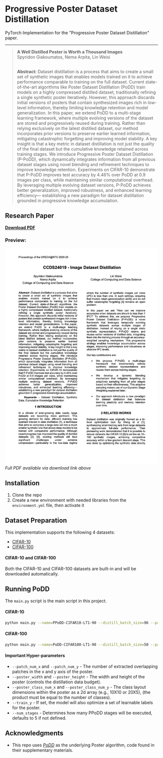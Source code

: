 # Progressive Poster Dataset Distillation
PyTorch Implementation for the "Progressive Poster Dataset Distillation" paper.  

___

> **A Well Distilled Poster is Worth a Thousand Images**<br>
> Spyridon Giakoumatos, Nema Arpita, Lin Weisi<br>
> <br>
>
>**Abstract:** Dataset distillation is a process that aims to create a small set of synthetic images that enables models trained on it to achieve
performance comparable to training on the full
dataset. Current state-of-the-art algorithms like
Poster Dataset Distillation (PoDD) train models on
a highly compressed distilled dataset, traditionally
refining a single synthetic poster iteratively.
However, this approach discards initial versions of
posters that contain synthesized images rich in low-
level information, thereby limiting knowledge
retention and model generalization. In this paper,
we extend PoDD to a multi-stage learning
framework, where multiple evolving versions of the
dataset are stored and progressively reused during
training. Rather than relying exclusively on the
latest distilled dataset, our method incorporates
prior versions to preserve earlier learned
information, mitigating catastrophic forgetting and
improving model stability. A key insight is that a key
metric in dataset distillation is not just the quality of
the final dataset but the cumulative knowledge
retained across training stages. We introduce
Progressive Poster Dataset Distillation (P-PoDD),
which dynamically integrates information from all
previous dataset stages using novel blending and
refinement techniques to improve knowledge
retention. Experiments on CIFAR-10 demonstrate
that P-PoDD improves test accuracy by 4.46% over
PoDD at 0.9 images per class, while maintaining
similar computational overhead. By leveraging
multiple evolving dataset versions, P-PoDD
achieves better generalization, improved
robustness, and enhanced learning efficiency—
establishing a new paradigm for dataset distillation
grounded in progressive knowledge accumulation.


## Research Paper

[**Download PDF**](./PPoDD_Final.pdf) 

### Preview:
![Paper Preview](./PPoDD_Preview.png)
*Full PDF available via download link above*

## Installation 
1.  Clone the repo
2. Create a new environment with needed libraries from the `environment.yml` file, then activate it

## Dataset Preparation
This implementation supports the following 4 datasets:
- [CIFAR-10](https://paperswithcode.com/dataset/cifar-10)
- [CIFAR-100](https://paperswithcode.com/dataset/cifar-100)


#### CIFAR-10 and CIFAR-100
Both the CIFAR-10 and CIFAR-100 datasets are built-in and will be downloaded automatically. 

## Running PoDD
The `main.py` script is the main script in this project.

#### CIFAR-10
```bash
python main.py --name=PPoDD-CIFAR10-LT1-90 --distill_batch_size=96 --patch_num_x=16 --patch_num_y=6 --dataset=cifar10 --num_train_eval=8 --update_steps=1 --batch_size=5000 --ddtype=curriculum --cctype=2 --epoch=10000 --test_freq=10 --print_freq=10 --arch=convnet --window=60 --minwindow=0 --totwindow=200 --inner_optim=Adam --outer_optim=Adam --inner_lr=0.001 --lr=0.001 --syn_strategy=flip_rotate --real_strategy=flip_rotate --seed=0 --zca --comp_ipc=1 --class_area_width=32 --class_area_height=32 --poster_width=153 --poster_height=60 --poster_class_num_x=5 --poster_class_num_y=2 --num_stages=5
```

#### CIFAR-100
```bash
python main.py --name=PoDD-CIFAR100-LT1-90 --distill_batch_size=50 --patch_num_x=20 --patch_num_y=20 --dataset=cifar100 --num_train_eval=8 --update_steps=1 --batch_size=2000 --ddtype=curriculum --cctype=2 --epoch=10000 --test_freq=10 --print_freq=10 --arch=convnet --window=100 --minwindow=0 --totwindow=300 --inner_optim=Adam --outer_optim=Adam --inner_lr=0.001 --lr=0.001 --syn_strategy=flip_rotate --real_strategy=flip_rotate --seed=0 --zca --comp_ipc=1 --class_area_width=32 --class_area_height=32 --poster_width=303 --poster_height=303 --poster_class_num_x=10 --poster_class_num_y=10 --train_y --num_stages=5
```


#### Important Hyper-parameters
- `--patch_num_x` and `--patch_num_y` - The number of extracted overlapping patches in the x and y axis of the poster.
- `--poster_width` and `--poster_height` - The width and height of the poster (controls the distillation data budget).
- `--poster_class_num_x` and `--poster_class_num_y` - The class layout dimensions within the poster as a 2d array (e.g., 10X10 or 20X5), 
(the product must be equal to the number of classes).
- `--train_y` - If set, the model will also optimize a set of learnable labels for the poster.
- `--num_stages` - Determines how many PPoDD stages will be executed, defaults to 5 if not defined.


## Acknowledgments
- This repo uses [*PoDD*](https://arxiv.org/pdf/2403.12040) as the underlying Poster algorithm, code found in their supplementary materials.
